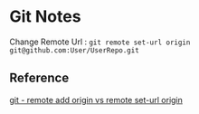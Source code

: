 # Git Notes 

Change Remote Url : `git remote set-url origin git@github.com:User/UserRepo.git`

## Reference 
[git - remote add origin vs remote set-url origin](https://stackoverflow.com/questions/42830557/git-remote-add-origin-vs-remote-set-url-origin)